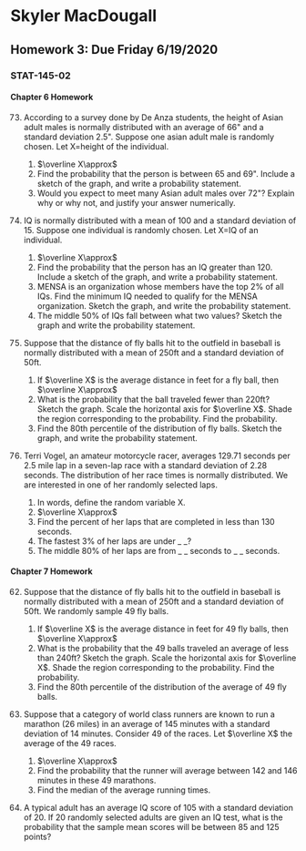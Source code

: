 # 	Skyler MacDougall

## Homework 3: Due Friday 6/19/2020

### STAT-145-02

#### Chapter 6 Homework

73. According to a survey done by De Anza students, the height of Asian adult males is normally distributed with an average of 66" and a standard deviation 2.5". Suppose one asian adult male is randomly chosen. Let X=height of the individual.
    1. $\overline X\approx$
    2. Find the probability that the person is between 65 and 69". Include a sketch of the graph, and write a probability statement.
    3. Would you expect to meet many Asian adult males over 72"? Explain why or why not, and justify your answer numerically.
74. IQ is normally distributed with a mean of 100 and a standard deviation of 15. Suppose one individual is randomly chosen. Let X=IQ of an individual.
    1. $\overline X\approx$
    2. Find the probability that the person has an IQ greater than 120. Include a sketch of the graph, and write a probability statement.
    3. MENSA is an organization whose members have the top 2% of all IQs. Find the minimum IQ needed to qualify for the MENSA organization. Sketch the graph, and write the probability statement.
    4. The middle 50% of IQs fall between what two values? Sketch the graph and write the probability statement.



76. Suppose that the distance of fly balls hit to the outfield in baseball is normally distributed with a mean of 250ft and a standard deviation of 50ft.
    1. If $\overline X$ is the average distance in feet for a fly ball, then $\overline X\approx$
    2. What is the probability that the ball traveled fewer than 220ft? Sketch the graph. Scale the horizontal axis for $\overline X$. Shade the region corresponding to the probability. Find the probability.
    3. Find the 80th percentile of the distribution of fly balls. Sketch the graph, and write the probability statement.





80. Terri Vogel, an amateur motorcycle racer, averages 129.71 seconds per 2.5 mile lap in a seven-lap race with a standard deviation of 2.28 seconds. The distribution of her race times is normally distributed. We are interested in one of her randomly selected laps.
    1. In words, define the random variable X.
    2. $\overline X\approx$
    3. Find the percent of her laps that are completed in less than 130 seconds.
    4. The fastest 3% of her laps are under _ _?
    5. The middle 80% of her laps are from _ _ seconds to _ _ seconds.

#### Chapter 7 Homework

62. Suppose that the distance of fly balls hit to the outfield in baseball is normally distributed with a mean of 250ft and a standard deviation of 50ft. We randomly sample 49 fly balls.
    1. If $\overline X$ is the average distance in feet for 49 fly balls, then $\overline X\approx$
    2. What is the probability that the 49 balls traveled an average of less than 240ft? Sketch the graph. Scale the horizontal axis for $\overline X$. Shade the region corresponding to the probability. Find the probability.
    3. Find the 80th percentile of the distribution of the average of 49 fly balls.



64. Suppose that a category of world class runners are known to run a marathon (26 miles) in an average of 145 minutes with a standard deviation of 14 minutes. Consider 49 of the races. Let $\overline X$ the average of the 49 races.
    1. $\overline X\approx$
    2. Find the probability that the runner will average between 142 and 146 minutes in these 49 marathons.
    3. Find the median of the average running times.



96. A typical adult has an average IQ score of 105 with a standard deviation of 20. If 20 randomly selected adults are given an IQ test, what is the probability that the sample mean scores will be between 85 and 125 points?